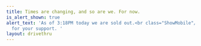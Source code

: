 ```yaml
---
title: Times are changing, and so are we. For now.
is_alert_shown: true
alert_text: 'As of 3:18PM today we are sold out.<br class="ShowMobile"/>Thank you
  for your support. '
layout: drivethru
---
```


